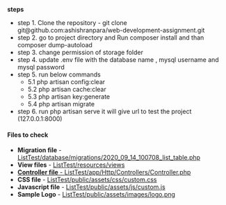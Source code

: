 <b>steps</b>
<ul>
<li>step 1. Clone the repository  - git clone git@github.com:ashishranpara/web-development-assignment.git</li>

<li>step 2. go to project directory and Run composer install and than composer dump-autoload</li>

<li>step 3. change permission of storage folder </li>

<li>step 4. update .env file with the database name , mysql username and mysql password</li>

<li>
    step 5. run below commands
    <ul>
        <li>5.1 php artisan config:clear</li>
       <li>5.2 php artisan cache:clear </li>
       <li>5.3 php artisan key:generate</li>
       <li>5.4 php artisan migrate </li>
       </ul>
       </li>

<li>step 6. run php artisan serve 
        it will give url to test the project (127.0.0.1:8000)</li>
</ul>


<h4>Files to check</h4>
<ul>
    <li> <b>Migration file</b>  - <a href="https://github.com/ashishranpara/web-development-assignment/blob/master/database/migrations/2020_09_14_100708_list_table.php">ListTest/database/migrations/2020_09_14_100708_list_table.php</a></li>
    <li> <b>View files</b>      -  <a href="https://github.com/ashishranpara/web-development-assignment/tree/master/resources/views">ListTest/resources/views</li>
    <li><b>Controller file</b>  - <a href="https://github.com/ashishranpara/web-development-assignment/blob/master/app/Http/Controllers/Controller.php">ListTest/app/Http/Controllers/Controller.php</a></li>
    <li><b>CSS file</b>         - <a href="https://github.com/ashishranpara/web-development-assignment/blob/master/public/assets/css/custom.css">ListTest/public/assets/css/custom.css </a></li>
    <li><b>Javascript file</b>  - <a href="https://github.com/ashishranpara/web-development-assignment/blob/master/public/assets/js/custom.js">ListTest/public/assets/js/custom.js</a></li>
    <li><b>Sample Logo</b>      - <a href="https://github.com/ashishranpara/web-development-assignment/tree/master/public/assets/images">ListTest/public/assets/images/logo.png</a></li>

</ul>
